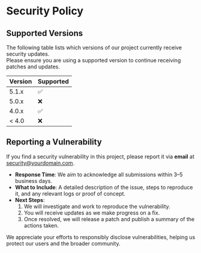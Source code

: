 # Security Policy

## Supported Versions

The following table lists which versions of our project currently receive security updates.  
Please ensure you are using a supported version to continue receiving patches and updates.

| Version | Supported          |
| ------- | ------------------ |
| 5.1.x   | :white_check_mark: |
| 5.0.x   | :x:                |
| 4.0.x   | :white_check_mark: |
| < 4.0   | :x:                |

## Reporting a Vulnerability

If you find a security vulnerability in this project, please report it via **email** at [security@yourdomain.com](mailto:security@yourdomain.com).  
- **Response Time**: We aim to acknowledge all submissions within 3–5 business days.  
- **What to Include**: A detailed description of the issue, steps to reproduce it, and any relevant logs or proof of concept.  
- **Next Steps**:  
  1. We will investigate and work to reproduce the vulnerability.  
  2. You will receive updates as we make progress on a fix.  
  3. Once resolved, we will release a patch and publish a summary of the actions taken.  

We appreciate your efforts to responsibly disclose vulnerabilities, helping us protect our users and the broader community.
